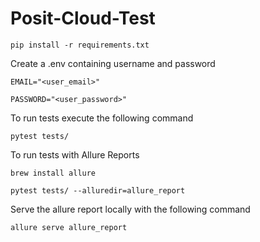 # Posit-Cloud-Test

`pip install -r requirements.txt`

Create a .env containing username and password

`EMAIL="<user_email>"`

`PASSWORD="<user_password>"`

To run tests execute the following command

`pytest tests/`

To run tests with Allure Reports

`brew install allure`

`pytest tests/ --alluredir=allure_report`

Serve the allure report locally with the following command

`allure serve allure_report`


